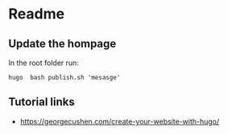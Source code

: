 # Readme 

## Update the hompage 

In the root folder run: 

`hugo 
bash publish.sh 'mesasge'
`

## Tutorial links 

- https://georgecushen.com/create-your-website-with-hugo/